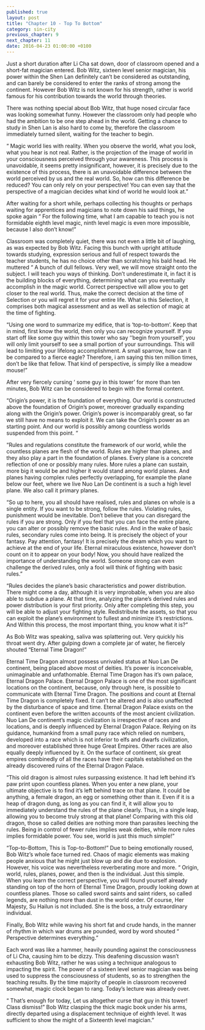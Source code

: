 ```yaml
---
published: true
layout: post
title: "Chapter 10 - Top To Bottom"
category: sin-city
previous_chapter: 9
next_chapter: 11
date: 2016-04-23 01:00:00 +0100
---
```

Just a short duration after Li Cha sat down, door of classroom opened and a short-fat magician entered. Bob Witz, sixteen level senior magician, his power within the Shen Lan definitely can’t be considered as outstanding, and can barely be considered to enter the ranks of strong among the continent. However Bob Witz is not known for his strength, rather is world famous for his contribution towards the world through theories.

There was nothing special about Bob Witz, that huge nosed circular face was looking somewhat funny. However the classroom only had people who had the ambition to be one step ahead in the world. Getting a chance to study in Shen Lan is also hard to come by, therefore the classroom immediately turned silent, waiting for the teacher to begin.
<!--more-->

“ Magic world lies with reality. When you observe the world, what you look, what you hear is not real. Rather, is the projection of the image of world in your consciousness perceived through your awareness. This process is unavoidable, it seems pretty insignificant, however, it is precisely due to the existence of this process, there is an unavoidable difference between the world perceived by us and the real world. So, how can this difference be reduced? You can only rely on your perspective! You can even say that the perspective of a magician decides what kind of world he would look at.”

After waiting for a short while, perhaps collecting his thoughts or perhaps waiting for apprentices and magicians to note down his said things, he spoke again “ For the following time, what I am capable to teach you is not formidable eighth level magic, ninth level magic is even more impossible, because I also don’t know!”

Classroom was completely quiet, there was not even a little bit of laughing, as was expected by Bob Witz. Facing this bunch with upright attitude towards studying, expression serious and full of respect towards the teacher students, he has no choice other than scratching his bald head. He muttered “ A bunch of dull fellows. Very well, we will move straight onto the subject. I will teach you ways of thinking. Don’t underestimate it, in fact it is the building blocks of everything, determining what can you eventually accomplish in the magic world. Correct perspective will allow you to get closer to the real world. Thus, make the correct decision at the time of Selection or you will regret it for your entire life. What is this Selection, it comprises both magical assessment and as well as selection of magic at the time of fighting.

“Using one word to summarize my edifice, that is ‘top-to-bottom’. Keep that in mind, first know the world, then only you can recognize yourself. If you start off like some guy within this tower who say ‘‘begin from yourself’, you will only limit yourself to see a small portion of your surroundings. This will lead to limiting your lifelong accomplishment. A small sparrow, how can it be compared to a fierce eagle? Therefore, i am saying this ten million times, don’t be like that fellow. That kind of perspective, is simply like a meadow mouse!”

After very fiercely cursing ‘ some guy in this tower’ for more than ten minutes, Bob Witz can be considered to begin with the formal content.

“Origin’s power, it is the foundation of everything. Our world is constructed above the foundation of Origin’s power,  moreover gradually expanding along with the Origin’s power. Origin’s power is incomparably great, so far we still have no means to exploit it. We can take the Origin’s power as an starting point. And our world is possibly among countless worlds suspended from this point. “

“Rules and regulations constitute the framework of our world, while the countless planes are flesh of the world. Rules are higher than planes, and they also play a part in the foundation of planes. Every plane is a concrete reflection of one or possibly many rules. More rules a plane can sustain, more big it would be and higher it would stand among world planes. And planes having complex rules perfectly overlapping, for example the plane below our feet, where we live Nuo Lan De continent is a such a high level plane. We also call it primary planes.

“So up to here, you all should have realised, rules and planes on whole is a single entity. If you want to be strong, follow the rules. Violating rules, punishment would be inevitable. Don’t believe that you can disregard the rules if you are strong. Only if you feel that you can face the entire plane, you can alter or possibly remove the basic rules. And in the wake of basic rules, secondary rules come into being.  It is precisely the object of your fantasy. Pay attention, fantasy! It is precisely the dream which you want to achieve at the end of your life. Eternal miraculous existence, however don’t count on it to appear on your body! Now, you should have realized the importance of understanding the world. Someone strong can even challenge the derived rules, only a fool will think of fighting with basic rules.”

“Rules decides the plane’s basic characteristics and power distribution. There might come a day, although it is very improbable, when you are also able to subdue a plane. At that time, analyzing the plane’s derived rules and power distribution is your first priority. Only after completing this step, you will be able to adjust your fighting style. Redistribute the assets, so that you can exploit the plane’s environment to fullest and minimize it’s restrictions. And Within this process, the most important thing, you know what it is?”

As Bob Witz was speaking, saliva was splattering out. Very quickly his throat went dry. After gulping down a complete jar of water, he fiercely shouted “Eternal Time Dragon!”

Eternal Time Dragon almost possess unrivaled status at Nuo Lan De continent, being placed above most of deities. It’s power is inconceivable, unimaginable and unfathomable. Eternal Time Dragon has it’s own palace, Eternal Dragon Palace. Eternal Dragon Palace is one of the most significant locations on the continent, because, only through here, is possible to communicate with Eternal Time Dragon. The positions and count at Eternal Time Dragon is completely fixed. It can’t be altered and is also unaffected by the disturbance of space and time. Eternal Dragon Palace exists on the continent even before the written accounts of the most ancient civilization. Nuo Lan De continent’s magic civilization is irrespective of races and locations, and is deeply influenced by Eternal Dragon Palace. Relying on its guidance, humankind from a small puny race which relied on numbers, developed into a race which is not inferior to elfs and dwarfs civilization, and moreover established three huge Great Empires. Other races are also equally deeply influenced by it. On the surface of continent, six great empires combinedly of all the races have their capitals established on the already discovered ruins of the Eternal Dragon Palace.

“This old dragon is almost rules surpassing existence. It had left behind it’s paw print upon countless planes. When you enter a new plane, your ultimate objective is to find it’s left behind trace on that plane. It could be anything, a female dragon, an egg or something other than it. Even if it is a heap of dragon dung, as long as you can find it, it will allow you to immediately understand the rules of the plane clearly. Thus, in a single leap, allowing you to become truly strong at that plane! Comparing with this old dragon, those so called deities are nothing more than parasites leeching the rules. Being in control of fewer rules implies weak deities, while more rules implies formidable power. You see, world is just this much simple!”

“Top-to-Bottom, This is Top-to-Bottom!” Due to being emotionally roused, Bob Witz’s whole face turned red. Chaos of magic elements was making people anxious that he might just blow up and die due to explosion. However, his voice was nevertheless reverberating more and more. “ Origin, world, rules, planes, power, and then is the individual. Just this simple. When you learn the correct perspective, you will found yourself already standing on top of the horn of Eternal Time Dragon, proudly looking down at countless planes. Those so called sword saints and saint riders, so called legends, are nothing more than dust in the world order. Of course, Her Majesty, Su Hailun is not included. She is the boss, a truly extraordinary individual.

Finally, Bob Witz while waving his short fat and crude hands, in the manner of rhythm in which  war drums are pounded, word by word shouted “ Perspective determines everything.”

Each word was like a hammer, heavily pounding against the consciousness of Li Cha, causing him to be dizzy. This  deafening discussion wasn’t exhausting Bob Witz, rather he was using a technique analogous to impacting the spirit. The power of a sixteen level senior magician was being used to suppress the consciousness of students, so as to strengthen the teaching results. By the time majority of people in classroom recovered somewhat, magic clock began to rang. Today’s lecture was already over.

“ That’s enough for today, Let us altogether curse that guy in this tower! Class dismiss!” Bob Witz clasping the thick magic book under his arms, directly departed using a displacement technique of eighth level. It was sufficient to show the might of a Sixteenth level magician.”
